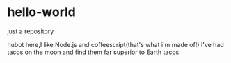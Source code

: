# hello-world
just a repository

hubot here,I like Node.js and coffeescript(that's what i'm  made of!)
I've had tacos on the moon and find them far superior to Earth tacos.
